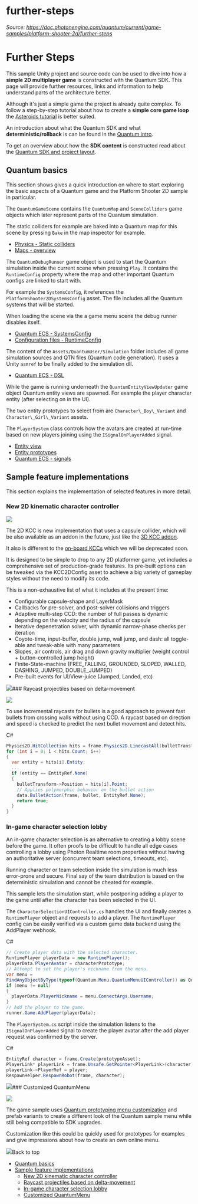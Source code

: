 # further-steps

_Source: https://doc.photonengine.com/quantum/current/game-samples/platform-shooter-2d/further-steps_

# Further Steps

This sample Unity project and source code can be used to dive into how a **simple 2D multiplayer game** is constructed with the Quantum SDK. This page will provide further resources, links and information to help understand parts of the architecture better.

Although it's just a simple game the project is already quite complex. To follow a step-by-step tutorial about how to create a **simple core game loop** the [Asteroids tutorial](/quantum/current/tutorials/asteroids/1-overview) is better suited.

An introduction about what the Quantum SDK and what **deterministic/rollback** is can be found in the [Quantum intro](/quantum/current/quantum-intro).

To get an overview about how the **SDK content** is constructed read about the [Quantum SDK and project layout](/quantum/current/manual/quantum-project).

## Quantum basics

This section shows gives a quick introduction on where to start exploring the basic aspects of a Quantum game and the Platform Shooter 2D sample in particular.

The `QuantumGameScene` contains the `QuantumMap` and `SceneColliders` game objects which later represent parts of the Quantum simulation.

The static colliders for example are baked into a Quantum map for this scene by pressing `Bake` in the map inspector for example.

- [Physics - Static colliders](/quantum/current/manual/physics/statics)
- [Maps - overview](/quantum/current/manual/maps/overview)

The `QuantumDebugRunner` game object is used to start the Quantum simulation inside the current scene when pressing `Play`. It contains the `RuntimeConfig` property where the map and other important Quantum configs are linked to start with.

For example the `SystemsConfig`, it references the `PlatformShooter2DSystemsConfig` asset. The file includes all the Quantum systems that will be started.

When loading the scene via the a game menu scene the debug runner disables itself.

- [Quantum ECS - SystemsConfig](/quantum/current/manual/quantum-ecs/systems#systemsconfig)
- [Configuration files - RuntimeConfig](/quantum/current/manual/config-files#runtimeconfig)

The content of the `Assets/QuantumUser/Simulation` folder includes all game simulation sources and QTN files (Quantum code generation). It uses a Unity `asmref` to be finally added to the simulation dll.

- [Quantum ECS - DSL](/quantum/current/manual/quantum-ecs/dsl)

While the game is running underneath the `QuantumEntityViewUpdater` game object Quantum entity views are spawned. For example the player character entity (after selecting on in the UI).

The two entity prototypes to select from are `Character\_Boy\_Variant` and `Character\_Girl\_Variant` assets.

The `PlayerSystem` class controls how the avatars are created at run-time based on new players joining using the `ISignalOnPlayerAdded` signal.

- [Entity view](/quantum/current/manual/entityview)
- [Entity prototypes](/quantum/current/manual/entity-prototypes)
- [Quantum ECS - signals](/quantum/current/manual/quantum-ecs/systems#signals)

## Sample feature implementations

This section explains the implementation of selected features in more detail.

### New 2D kinematic character controller

![](/docs/img/quantum/v3/game-samples/platform-shooter-2d/gif-kcc.gif)

The 2D KCC is new implementation that uses a capsule collider, which will be also available as an addon in the future, just like the [3D KCC addon](/quantum/current/addons/kcc/overview).

It also is different to the [on-board KCCs](/quantum/current/manual/physics/kcc) which we will be deprecated soon.

It is designed to be simple to drop to any 2D platformer game, yet includes a comprehensive set of production-grade features. Its pre-built options can be tweaked via the KCC2DConfig asset to achieve a big variety of gameplay styles without the need to modify its code.

This is a non-exhaustive list of what it includes at the present time:

- Configurable capsule-shape and LayerMask
- Callbacks for pre-solver, and post-solver collisions and triggers
- Adaptive multi-step CCD: the number of full passes is dynamic depending on the velocity and the radius of the capsule
- Iterative depenetration solver, with dynamic narrow-phase checks per iteration
- Coyote-time, input-buffer, double jump, wall jump, and dash: all toggle-able and tweak-able with many parameters
- Slopes, air controls, air drag and down gravity multiplier (weight control + button-controlled jump height)
- Finite-State-machine (FREE\_FALLING, GROUNDED, SLOPED, WALLED, DASHING, JUMPED, DOUBLE\_JUMPED)
- Pre-built events for UI/View-juice (Jumped, Landed, etc)

![](/docs/img/quantum/v3/game-samples/platform-shooter-2d/kcc-inspector.png)### Raycast projectiles based on delta-movement

![](/docs/img/quantum/v3/game-samples/platform-shooter-2d/gif-shooting.gif)

To use incremental raycasts for bullets is a good approach to prevent fast bullets from crossing walls without using CCD. A raycast based on direction and speed is checked to predict the next bullet movement and detect hits.

C#

```csharp
Physics2D.HitCollection hits = frame.Physics2D.LinecastAll(bulletTransform->Position, futurePosition, -1, QueryOptions.HitAll | QueryOptions.ComputeDetailedInfo);
for (int i = 0; i < hits.Count; i++)
{
  var entity = hits[i].Entity;
  ...
  if (entity == EntityRef.None)
  {
    bulletTransform->Position = hits[i].Point;
    // Applies polymorphic behavior on the bullet action
    data.BulletAction(frame, bullet, EntityRef.None);
    return true;
  }
}

```

### In-game character selection lobby

An in-game character selection is an alternative to creating a lobby scene before the game. It often proofs to be difficult to handle all edge cases controlling a lobby using Photon Realtime room properties without having an authoritative server (concurrent team selections, timeouts, etc).

Running character or team selection inside the simulation is much less error-prone and secure. Final say of the team distribution is based on the deterministic simulation and cannot be cheated for example.

This sample lets the simulation start, while postponing adding a player to the game until after the character has been selected in the UI.

The `CharacterSelectionUIController.cs` handles the UI and finally creates a `RuntimePlayer` object and requests to add a player. The `RuntimePlayer` config can be easily verified via a custom game data backend using the AddPlayer webhook.

C#

```csharp
// Create player data with the selected character.
RuntimePlayer playerData = new RuntimePlayer();
playerData.PlayerAvatar = characterPrototype;
// Attempt to set the player's nickname from the menu.
var menu =
FindAnyObjectByType(typeof(Quantum.Menu.QuantumMenuUIController)) as Quantum.Menu.QuantumMenuUIController;
if (menu != null)
{
  playerData.PlayerNickname = menu.ConnectArgs.Username;
}
// Add the player to the game.
runner.Game.AddPlayer(playerData);

```

The `PlayerSystem.cs` script inside the simulation listens to the `ISignalOnPlayerAdded` signal to create the player avatar after the add player request was confirmed by the server.

C#

```csharp
EntityRef character = frame.Create(prototypeAsset);
PlayerLink* playerLink = frame.Unsafe.GetPointer<PlayerLink>(character);
playerLink->PlayerRef = player;
RespawnHelper.RespawnRobot(frame, character);

```

![](/docs/img/quantum/v3/game-samples/platform-shooter-2d/character-selection.png)### Customized QuantumMenu

![](/docs/img/quantum/v3/game-samples/platform-shooter-2d/gif-menu.gif)

The game sample uses [Quantum prototyping menu customization](/quantum/current/manual/sample-menu/sample-menu-customization) and prefab variants to create a different look of the Quantum sample menu while still being compatible to SDK upgrades.

Customization like this could be quickly used for prototypes for examples and give impressions about how to create an own online menu.

![](/docs/img/quantum/v3/game-samples/platform-shooter-2d/customized-menu.png)Back to top

- [Quantum basics](#quantum-basics)
- [Sample feature implementations](#sample-feature-implementations)
  - [New 2D kinematic character controller](#new-2d-kinematic-character-controller)
  - [Raycast projectiles based on delta-movement](#raycast-projectiles-based-on-delta-movement)
  - [In-game character selection lobby](#in-game-character-selection-lobby)
  - [Customized QuantumMenu](#customized-quantummenu)